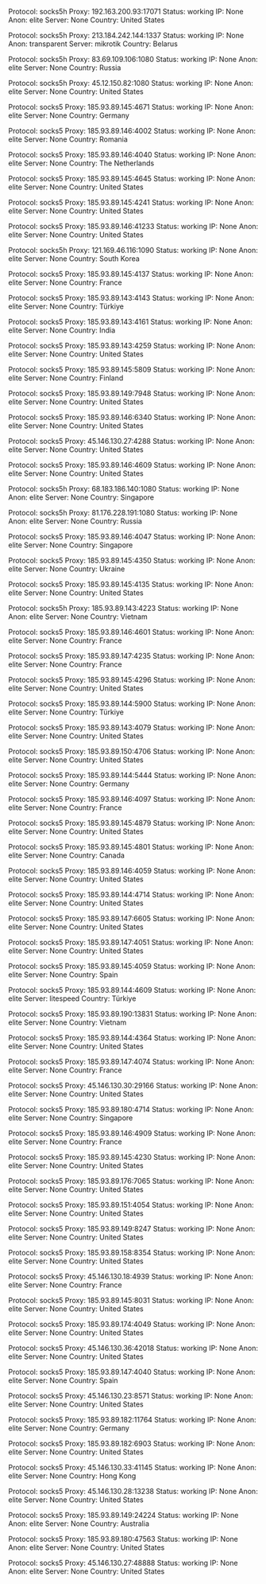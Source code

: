 Protocol: socks5h
Proxy: 192.163.200.93:17071
Status: working
IP: None
Anon: elite
Server: None
Country: United States

Protocol: socks5h
Proxy: 213.184.242.144:1337
Status: working
IP: None
Anon: transparent
Server: mikrotik
Country: Belarus

Protocol: socks5h
Proxy: 83.69.109.106:1080
Status: working
IP: None
Anon: elite
Server: None
Country: Russia

Protocol: socks5h
Proxy: 45.12.150.82:1080
Status: working
IP: None
Anon: elite
Server: None
Country: United States

Protocol: socks5
Proxy: 185.93.89.145:4671
Status: working
IP: None
Anon: elite
Server: None
Country: Germany

Protocol: socks5
Proxy: 185.93.89.146:4002
Status: working
IP: None
Anon: elite
Server: None
Country: Romania

Protocol: socks5
Proxy: 185.93.89.146:4040
Status: working
IP: None
Anon: elite
Server: None
Country: The Netherlands

Protocol: socks5
Proxy: 185.93.89.145:4645
Status: working
IP: None
Anon: elite
Server: None
Country: United States

Protocol: socks5
Proxy: 185.93.89.145:4241
Status: working
IP: None
Anon: elite
Server: None
Country: United States

Protocol: socks5
Proxy: 185.93.89.146:41233
Status: working
IP: None
Anon: elite
Server: None
Country: United States

Protocol: socks5h
Proxy: 121.169.46.116:1090
Status: working
IP: None
Anon: elite
Server: None
Country: South Korea

Protocol: socks5
Proxy: 185.93.89.145:4137
Status: working
IP: None
Anon: elite
Server: None
Country: France

Protocol: socks5
Proxy: 185.93.89.143:4143
Status: working
IP: None
Anon: elite
Server: None
Country: Türkiye

Protocol: socks5
Proxy: 185.93.89.143:4161
Status: working
IP: None
Anon: elite
Server: None
Country: India

Protocol: socks5
Proxy: 185.93.89.143:4259
Status: working
IP: None
Anon: elite
Server: None
Country: United States

Protocol: socks5
Proxy: 185.93.89.145:5809
Status: working
IP: None
Anon: elite
Server: None
Country: Finland

Protocol: socks5
Proxy: 185.93.89.149:7948
Status: working
IP: None
Anon: elite
Server: None
Country: United States

Protocol: socks5
Proxy: 185.93.89.146:6340
Status: working
IP: None
Anon: elite
Server: None
Country: United States

Protocol: socks5
Proxy: 45.146.130.27:4288
Status: working
IP: None
Anon: elite
Server: None
Country: United States

Protocol: socks5
Proxy: 185.93.89.146:4609
Status: working
IP: None
Anon: elite
Server: None
Country: United States

Protocol: socks5h
Proxy: 68.183.186.140:1080
Status: working
IP: None
Anon: elite
Server: None
Country: Singapore

Protocol: socks5h
Proxy: 81.176.228.191:1080
Status: working
IP: None
Anon: elite
Server: None
Country: Russia

Protocol: socks5
Proxy: 185.93.89.146:4047
Status: working
IP: None
Anon: elite
Server: None
Country: Singapore

Protocol: socks5
Proxy: 185.93.89.145:4350
Status: working
IP: None
Anon: elite
Server: None
Country: Ukraine

Protocol: socks5
Proxy: 185.93.89.145:4135
Status: working
IP: None
Anon: elite
Server: None
Country: United States

Protocol: socks5h
Proxy: 185.93.89.143:4223
Status: working
IP: None
Anon: elite
Server: None
Country: Vietnam

Protocol: socks5
Proxy: 185.93.89.146:4601
Status: working
IP: None
Anon: elite
Server: None
Country: France

Protocol: socks5
Proxy: 185.93.89.147:4235
Status: working
IP: None
Anon: elite
Server: None
Country: France

Protocol: socks5
Proxy: 185.93.89.145:4296
Status: working
IP: None
Anon: elite
Server: None
Country: United States

Protocol: socks5
Proxy: 185.93.89.144:5900
Status: working
IP: None
Anon: elite
Server: None
Country: Türkiye

Protocol: socks5
Proxy: 185.93.89.143:4079
Status: working
IP: None
Anon: elite
Server: None
Country: United States

Protocol: socks5
Proxy: 185.93.89.150:4706
Status: working
IP: None
Anon: elite
Server: None
Country: United States

Protocol: socks5
Proxy: 185.93.89.144:5444
Status: working
IP: None
Anon: elite
Server: None
Country: Germany

Protocol: socks5
Proxy: 185.93.89.146:4097
Status: working
IP: None
Anon: elite
Server: None
Country: France

Protocol: socks5
Proxy: 185.93.89.145:4879
Status: working
IP: None
Anon: elite
Server: None
Country: United States

Protocol: socks5
Proxy: 185.93.89.145:4801
Status: working
IP: None
Anon: elite
Server: None
Country: Canada

Protocol: socks5
Proxy: 185.93.89.146:4059
Status: working
IP: None
Anon: elite
Server: None
Country: United States

Protocol: socks5
Proxy: 185.93.89.144:4714
Status: working
IP: None
Anon: elite
Server: None
Country: United States

Protocol: socks5
Proxy: 185.93.89.147:6605
Status: working
IP: None
Anon: elite
Server: None
Country: United States

Protocol: socks5
Proxy: 185.93.89.147:4051
Status: working
IP: None
Anon: elite
Server: None
Country: United States

Protocol: socks5
Proxy: 185.93.89.145:4059
Status: working
IP: None
Anon: elite
Server: None
Country: Spain

Protocol: socks5
Proxy: 185.93.89.144:4609
Status: working
IP: None
Anon: elite
Server: litespeed
Country: Türkiye

Protocol: socks5
Proxy: 185.93.89.190:13831
Status: working
IP: None
Anon: elite
Server: None
Country: Vietnam

Protocol: socks5
Proxy: 185.93.89.144:4364
Status: working
IP: None
Anon: elite
Server: None
Country: United States

Protocol: socks5
Proxy: 185.93.89.147:4074
Status: working
IP: None
Anon: elite
Server: None
Country: France

Protocol: socks5
Proxy: 45.146.130.30:29166
Status: working
IP: None
Anon: elite
Server: None
Country: United States

Protocol: socks5
Proxy: 185.93.89.180:4714
Status: working
IP: None
Anon: elite
Server: None
Country: Singapore

Protocol: socks5
Proxy: 185.93.89.146:4909
Status: working
IP: None
Anon: elite
Server: None
Country: France

Protocol: socks5
Proxy: 185.93.89.145:4230
Status: working
IP: None
Anon: elite
Server: None
Country: United States

Protocol: socks5
Proxy: 185.93.89.176:7065
Status: working
IP: None
Anon: elite
Server: None
Country: United States

Protocol: socks5
Proxy: 185.93.89.151:4054
Status: working
IP: None
Anon: elite
Server: None
Country: United States

Protocol: socks5
Proxy: 185.93.89.149:8247
Status: working
IP: None
Anon: elite
Server: None
Country: United States

Protocol: socks5
Proxy: 185.93.89.158:8354
Status: working
IP: None
Anon: elite
Server: None
Country: United States

Protocol: socks5
Proxy: 45.146.130.18:4939
Status: working
IP: None
Anon: elite
Server: None
Country: France

Protocol: socks5
Proxy: 185.93.89.145:8031
Status: working
IP: None
Anon: elite
Server: None
Country: United States

Protocol: socks5
Proxy: 185.93.89.174:4049
Status: working
IP: None
Anon: elite
Server: None
Country: United States

Protocol: socks5
Proxy: 45.146.130.36:42018
Status: working
IP: None
Anon: elite
Server: None
Country: United States

Protocol: socks5
Proxy: 185.93.89.147:4040
Status: working
IP: None
Anon: elite
Server: None
Country: Spain

Protocol: socks5
Proxy: 45.146.130.23:8571
Status: working
IP: None
Anon: elite
Server: None
Country: United States

Protocol: socks5
Proxy: 185.93.89.182:11764
Status: working
IP: None
Anon: elite
Server: None
Country: Germany

Protocol: socks5
Proxy: 185.93.89.182:6903
Status: working
IP: None
Anon: elite
Server: None
Country: United States

Protocol: socks5
Proxy: 45.146.130.33:41145
Status: working
IP: None
Anon: elite
Server: None
Country: Hong Kong

Protocol: socks5
Proxy: 45.146.130.28:13238
Status: working
IP: None
Anon: elite
Server: None
Country: United States

Protocol: socks5
Proxy: 185.93.89.149:24224
Status: working
IP: None
Anon: elite
Server: None
Country: Australia

Protocol: socks5
Proxy: 185.93.89.180:47563
Status: working
IP: None
Anon: elite
Server: None
Country: United States

Protocol: socks5
Proxy: 45.146.130.27:48888
Status: working
IP: None
Anon: elite
Server: None
Country: United States

